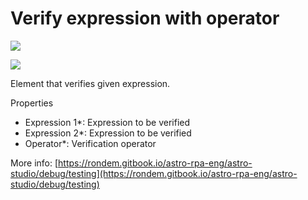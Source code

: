 # Verify expression with operator

![](<../../../.gitbook/assets/image (1).png>)

![](<../../../.gitbook/assets/image (84).png>)



Element that verifies given expression.

Properties

* Expression 1\*: Expression to be verified
* Expression 2\*: Expression to be verified
* Operator\*: Verification operator

More info: [https://rondem.gitbook.io/astro-rpa-eng/astro-studio/debug/testing](https://rondem.gitbook.io/astro-rpa-eng/astro-studio/debug/testing)

